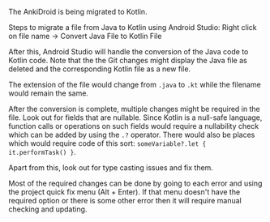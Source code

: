 The AnkiDroid is being migrated to Kotlin.

Steps to migrate a file from Java to Kotlin using Android Studio:
Right click on file name -> Convert Java File to Kotlin File

After this, Android Studio will handle the conversion of the Java code to Kotlin code. Note that the the Git changes might display the Java file as deleted and the corresponding Kotlin file as a new file.

The extension of the file would change from `.java` to `.kt` while the filename would remain the same.

After the conversion is complete, multiple changes might be required in the file. Look out for fields that are nullable. Since Kotlin is a null-safe language, function calls or operations on such fields would require a nullability check which can be added by using the `.?` operator. There would also be places which would require code of this sort: `someVariable?.let { it.performTask() }`.

Apart from this, look out for type casting issues and fix them.

Most of the required changes can be done by going to each error and using the project quick fix menu (Alt + Enter). If that menu doesn't have the required option or there is some other error then it will require manual checking and updating.